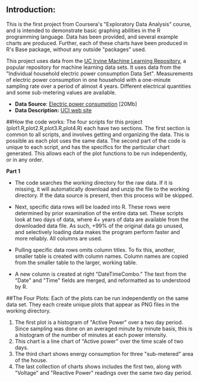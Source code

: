 ## Introduction:

This is the first project from Coursera's "Exploratory Data Analysis" course, and is intended to demonstrate basic graphing abilities in the R programming language. Data has been provided, and several example charts are produced. Further, each of these charts have been produced in R's Base package, without any outside "packages" used.


This project uses data from
the <a href="http://archive.ics.uci.edu/ml/">UC Irvine Machine
Learning Repository</a>, a popular repository for machine learning
data sets. It uses data from the "Individual household
electric power consumption Data Set". Measurements of electric power consumption in
one household with a one-minute sampling rate over a period of almost
4 years. Different electrical quantities and some sub-metering values
are available.

* <b>Data Source</b>: <a href="https://d396qusza40orc.cloudfront.net/exdata%2Fdata%2Fhousehold_power_consumption.zip">Electric power consumption</a> [20Mb]
* <b>Data Description:</b> <a href="https://archive.ics.uci.edu/ml/datasets/Individual+household+electric+power+consumption">UCI
web site</a>

##How the code works:
The four scripts for this project (plot1.R,plot2.R,plot3.R,plot4.R) each have two sections. The first section is common to all scripts, and involves getting and organizing the data. This is possible as each plot uses the same data. The second part of the code is unique to each script, and has the specifics for the particular chart generated. This allows each of the plot functions to be run independently, or in any order.

<b>Part 1</b>
* The code searches the working directory for the raw data. If it is missing, it will automatically download and unzip the file to the working directory. If the data source is present, then this process will be skipped.

* Next, specific data rows will be loaded into R. These rows were determined by prior examination of the entire data set. These scripts look at two days of data, where 4+ years of data are available from the downloaded data file. As such, +99% of the original data go unused, and selectively loading data makes the program perform faster and more reliably. All columns are used.

* Pulling specific data rows omits column titles. To fix this, another, smaller table is created with column names. Column names are copied from the smaller table to the larger, working table.

* A new column is created at right "DateTimeCombo." The text from the "Date" and "Time" fields are merged, and reformatted as to understood by R.

  
##The Four Plots:
Each of the plots can be run independently on the same data set. They each create unique plots that appear as PNG files in the working directory.  
<ol>
<li>The first plot is a histogram of "Active Power" over a two day period. Since sampling was done on an averaged minute by minute basis, this is a histogram of the number of minutes at each power intensity.</li>
<li>This chart is a line chart of "Active power" over the time scale of two days.</li>
<li>The third chart shows energy consumption for three "sub-metered" area of the house.</li>
<li>The last collection of charts shows includes the first two, along with "Voltage" and "Reactive Power" readings over the same two day period. </li>
</ol>
